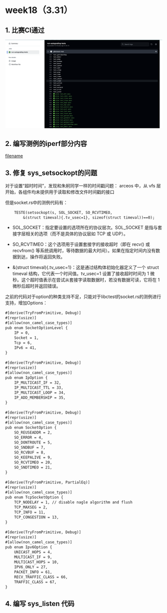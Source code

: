 # week18（3.31）

## 1. 比赛CI通过

![](../../asserts/0331/1.jpg ':class=myImageClass')


## 2. 编写测例的iperf部分内容

[filename](../../asserts/0331/iperf.md ':include :type=code')


## 3. 修复 sys_setsockopt的问题

对于设置“超时时间”，发现和朱舸同学一样的时间戳问题： arceos 中，从 vfs 层开始，各组件均未提供用于读取和修改文件时间戳的接口

但是socket.rs中的测例代码有：

```
	TESTE(setsockopt(s, SOL_SOCKET, SO_RCVTIMEO,
		&(struct timeval){.tv_usec=1}, sizeof(struct timeval))==0);
```

- SOL_SOCKET：指定要设置的选项所在的协议层次。SOL_SOCKET 是指与套接字层相关的选项（而不是具体的协议层如 TCP 或 UDP）。

- SO_RCVTIMEO：这个选项用于设置套接字的接收超时（即在 recv() 或 recvfrom() 等系统调用时，等待数据的最大时间）。如果在指定时间内没有数据到达，操作将返回失败。

- &(struct timeval){.tv_usec=1}：这是通过结构体初始化器定义了一个 struct timeval 结构，它代表一个时间值。tv_usec=1 设置了接收超时时间为 1 微秒。这个超时值表示在尝试从套接字读取数据时，若没有数据可读，它将在 1 微秒后超时并返回错误。

之前的代码对于option的种类支持不足，只能对于libctest的socket.rs的测例进行支持，增加Options：

```
#[derive(TryFromPrimitive, Debug)]
#[repr(usize)]
#[allow(non_camel_case_types)]
pub enum SocketOptionLevel {
    IP = 0,
    Socket = 1,
    Tcp = 6,
    IPv6 = 41,
}

#[derive(TryFromPrimitive, Debug)]
#[repr(usize)]
#[allow(non_camel_case_types)]
pub enum IpOption {
    IP_MULTICAST_IF = 32,
    IP_MULTICAST_TTL = 33,
    IP_MULTICAST_LOOP = 34,
    IP_ADD_MEMBERSHIP = 35,
}

#[derive(TryFromPrimitive, Debug)]
#[repr(usize)]
#[allow(non_camel_case_types)]
pub enum SocketOption {
    SO_REUSEADDR = 2,
    SO_ERROR = 4,
    SO_DONTROUTE = 5,
    SO_SNDBUF = 7,
    SO_RCVBUF = 8,
    SO_KEEPALIVE = 9,
    SO_RCVTIMEO = 20,
    SO_SNDTIMEO = 21,
}

#[derive(TryFromPrimitive, PartialEq)]
#[repr(usize)]
#[allow(non_camel_case_types)]
pub enum TcpSocketOption {
    TCP_NODELAY = 1, // disable nagle algorithm and flush
    TCP_MAXSEG = 2,
    TCP_INFO = 11,
    TCP_CONGESTION = 13,
}

#[derive(TryFromPrimitive, Debug)]
#[repr(usize)]
#[allow(non_camel_case_types)]
pub enum Ipv6Option {
    UNICAST_HOPS = 4,
    MULTICAST_IF = 9,
    MULTICAST_HOPS = 10,
    IPV6_ONLY = 27,
    PACKET_INFO = 61,
    RECV_TRAFFIC_CLASS = 66,
    TRAFFIC_CLASS = 67,
}
```

## 4. 编写 sys_listen 代码

